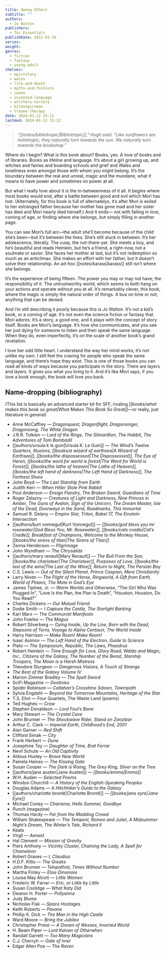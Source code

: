 ```yaml
---
title: Among Others
subtitle: ""
authors:
  - Jo Walton
publishers:
  - Tor Essentials
publishDate: 2011-01-18
series: 
weight: 
genres:
  - fiction
  - fantasy
  - young-adult
shelves:
  - epistolary
  - wales
  - life-and-death
  - myths-and-folklore
  - canon
  - invented-language
  - witchery-sorcery
  - bildungsroman
  - trauma-therapy
date: 2024-01-12 15:12
lastmod: 2024-01-12 15:12
---
```

> _“[[notes/bibliotropic|Bibliotropic]],” Hugh said. “Like sunflowers are heliotropic, they naturally turn towards the sun. We naturally turn towards the bookshop.”_

Where do I begin? What is this book about? Books, yes. A love of books and of libraries. Books as lifeline and language. It’s about a girl growing up, and witches and fairies and boarding schools and grief and Wales and loneliness even amongst those with whom you might belong. It’s the boundary between the real and unreal, magic and the mundane, what it means to have power and sometimes no power at all.

But what I really love about it is the in-betweenness of it all. It begins where most books would end, after a battle between good and evil which Mori has lost. (Alternately, for this book is full of alternatelys, it’s after Mori is exiled to her estranged father because her mother has gone mad and her sister has died and Mori nearly died herself.) And it ends— not with falling in love, coming of age, or finding where she belongs, but simply filling in another page.

You can see Mori’s full arc—the adult she’ll become because of the child she’s been—but it’s between the lines. She’s still stuck in between. It’s her adolescence, literally. The cusp, the not-there-yet. She meets a boy, and he’s beautiful and reads Heinlein, but he’s a friend, a right-now, not a soulmate or savior. She faces her mother at last, but it’s not redemption so much as an anticlimax. She makes an effort with her father, but it doesn’t solve their relationship. An ad-hoc [[notes/karass|karass]] still isn’t where she belongs.

It’s the experience of being fifteen. The power you may or may not have; the responsibility of it. The untrustworthy world, which seems to both hang on your actions and operate without you at all. It’s remarkably clever, this book, where the magic is simply the natural order of things. A bus on time or not; anything that can be denied.

And I’m still describing it poorly because this is Jo Walton. It’s not a kid’s book, or a coming of age. It’s not even the science fiction or fantasy that Mori adores. It’s a story, a good one, and it plays with the concept of story itself. Books are Mori’s language. It’s how she communicates, and you see her just dying for someone to listen and then speak the same language. When they do, even imperfectly, it’s on the scale of another book’s grand revelation.

I love her odd little heart. I understand the way her mind works; it’s not unlike my own. I still feel the craving for people who speak the same language, and there’s hope they exist. This is one of those books you can read all kinds of ways because you participate in the story. There are layers and layers. It gives you what you bring to it. And it’s like Mori says, if you love a book enough, the book will love you back.

## Name-dropping (bibliography)
(This list is basically an advanced starter kit for SFF, rivaling *[[books/what makes this book so great|What Makes This Book So Great]]*—or really, just literature in general)

- Anne McCaffrey — *Dragonquest, Dragonflight, Dragonsinger, Dragonsong, The White Dragon*
- J.R.R. Tolkien — *Lord of the Rings, The Silmarillion, The Hobbit, The Adventures of Tom Bombadil*
- [[authors/ursula k le guin|Ursula K. Le Guin]] — *The Wind’s Twelve Quarters, Illusions, [[books/a wizard of earthsea|A Wizard of Earthsea]], [[books/the dispossessed|The Dispossessed]], The Eye of Heron, [[books/the word for world is forest|The Word for World is Forest]], [[books/the lathe of heaven|The Lathe of Heaven]], [[books/the left hand of darkness|The Left Hand of Darkness]], The Farthest Shore*
- John Boyd — _The Last Starship from Earth_
- Judith Kerr — _When Hitler Stole Pink Rabbit_
- Poul Anderson — *Ensign Flandry, The Broken Sword, Guardians of Time*
- Roger Zalazny — *Creatures of Light and Darkness, Nine Princes in Amber, The Guns of Avalon, Sign of the Unicorn, The Dream Master, Isle of the Dead, Doorways in the Sand, Roadmarks, This Immortal*
- Samuel R. Delany — *Empire Star, Triton, Babel 17, The Einstein Intersection*
- [[authors/kurt vonnegut|Kurt Vonnegut]] — *[[books/god bless you mr rosewater|God Bless You, Mr. Rosewater]], [[books/cats cradle|Cat’s Cradle]], Breakfast of Champions, Welcome to the Monkey House, [[books/the sirens of titan|The Sirens of Titan]]*
- Zenna Henderson — _Pilgrimage_
- John Wyndham — _The Chrysalids_
- [[authors/mary renault|Mary Renault]] — *The Bull From the Sea, [[books/the charioteer|The Charioteer]], Purposes of Love, [[books/the last of the wine|The Last of the Wine]], Return to Night, The Persian Boy*
- C.S. Lewis — *Out of the Silent Planet, Prince Caspian, Mere Christianity*
- Larry Niven — *The Flight of the Horse, Ringworld, A Gift from Earth, World of Ptaavs, The Mote in God’s Eye*
- James Tiptree, Jr. — _Warm Worlds and Otherwise_, “The Girl Who Was Plugged In”, “Love Is the Plan, the Plan Is Death”, “Houston, Houston, Do You Read?”
- Charles Dickens — _Our Mutual Friend_
- Dodie Smith — *I Capture the Castle, The Starlight Barking*
- Karl Marx — _The Communist Manifesto_
- John Fowles — _The Magus_
- Robert Silverberg — *Dying Inside, Up the Line, Born with the Dead, Stepsons of Terra, Voyage to Alpha Centauri, The World Inside*
- Harry Harrison — *Make Room! Make Room!*
- Isaac Asimov — *The Left Hand of the Electron, Guide to Science*
- Plato — *The Symposium, Republic, The Laws, Phaedrus*
- Robert Heinlein — *Time Enough for Love, Glory Road, Waldo and Magic, Inc., Citizens of the Galaxy, The Number of the Beast, Starship Troopers, The Moon is a Harsh Mistress*
- Theodore Sturgeon — _Dangerous Visions, A Touch of Strange_
- _The Best of the Galaxy Volume IV_
- Marion Zimmer Bradley — _The Spell Sword_
- SciFi Magazine — _Destinies_
- Spider Robinson — *Callahan’s Crosstime Saloon, Telempath*
- Sylvia Engdahl — *Beyond the Tomorrow Mountains, Heritage of the Star*
- T.S. Eliot — Four Quartets, The Waste Land (poems)
- Ted Hughes — *Crow*
- Stephen Donaldson — _Lord Foul’s Bane_
- Mary Stewart — *The Crystal Cave*
- John Brunner — *The Shockwave Rider, Stand on Zanzibar*
- Arthur C. Clark — *Imperial Earth, Childhood’s End, 2001*
- Alan Garner — *Red Shift*
- Clifford Simak — *City*
- Frank Herbert — *Dune*
- Josephine Tey — *Daughter of Time, Brat Ferrar*
- Nevil Schute — *An Old Captivity*
- Aldous Huxley — *Brave New World*
- Pamela Haines — *The Kissing Gate*
- Susan Cooper — *The Dark is Rising, The Grey King, Silver on the Tree*
- [[authors/jane austen|Jane Austen]] — *[[books/emma|Emma]]*
- W.H. Auden — *Selected Poems*
- Winston Churchill — _A History of the English-Speaking Peoples_
- Douglas Adams — _A Hitchhiker’s Guide to the Galaxy_
- [[authors/charlotte brontë|Charlotte Brontë]] — *[[books/jane eyre|Jane Eyre]]*
- Michael Coney — *Charisma, Hello Summer, Goodbye*
- _Punch_ (magazine)
- Thomas Hardy — *Far from the Madding Crowd*
- William Shakespeare — *The Tempest, Romeo and Juliet, A Midsummer Night’s Dream, The Winter’s Tale, Richard II*
- Keats
- Virgil — *Aeneid*
- Hal Clement — *Mission of Gravity*
- Piers Anthony — *Vicinity Cluster, Chaining the Lady, A Spell for Chameleon*
- Robert Graves — _I, Claudius_
- H.D.F. Kitto — *The Greeks*
- John Brunner — *Telepathist, Times Without Number*
- Martha Finley — _Elsie Dinsmore_
- Louisa May Alcott — _Little Women_
- Frederic W. Farrar — _Eric, or Little by Little_
- Susan Coolidge — _What Katy Did_
- Eleanor H. Porter — _Pollyanna_
- Judy Blume 
- Nicholas Fisk — _Space Hostages_
- Keith Roberts — _Pavane_
- Phillip K. Dick — _The Man in the High Castle_
- Ward Moore — _Bring the Jubilee_
- Christopher Priest — _A Dream of Wessex, Inverted World_
- H. Beam Piper — _Lord Kalvan of Otherwhen_
- Randall Garrett — _Too Many Magicians_
- C.J. Cherryh — _Gate of Ivrel_
- Edgar Allen Poe — *The Raven*